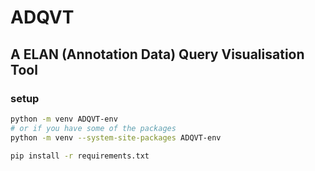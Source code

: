 # ADQVT

## A ELAN (Annotation Data) Query Visualisation Tool

### setup

```bash
python -m venv ADQVT-env
# or if you have some of the packages
python -m venv --system-site-packages ADQVT-env

pip install -r requirements.txt
```
